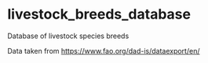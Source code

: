 # livestock_breeds_database
Database of livestock species breeds

Data taken from https://www.fao.org/dad-is/dataexport/en/
